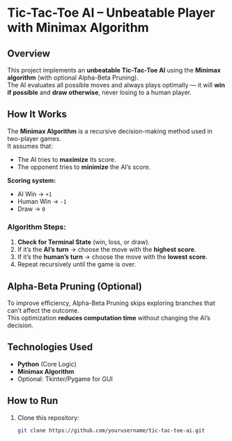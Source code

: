 #  Tic-Tac-Toe AI – Unbeatable Player with Minimax Algorithm

##  Overview
This project implements an **unbeatable Tic-Tac-Toe AI** using the **Minimax algorithm** (with optional Alpha-Beta Pruning).  
The AI evaluates all possible moves and always plays optimally — it will **win if possible** and **draw otherwise**, never losing to a human player.

##  How It Works
The **Minimax Algorithm** is a recursive decision-making method used in two-player games.  
It assumes that:
- The AI tries to **maximize** its score.
- The opponent tries to **minimize** the AI’s score.

**Scoring system:**
- AI Win → `+1`
- Human Win → `-1`
- Draw → `0`

### Algorithm Steps:
1. **Check for Terminal State** (win, loss, or draw).
2. If it’s the **AI’s turn** → choose the move with the **highest score**.
3. If it’s the **human’s turn** → choose the move with the **lowest score**.
4. Repeat recursively until the game is over.

##  Alpha-Beta Pruning (Optional)
To improve efficiency, Alpha-Beta Pruning skips exploring branches that can’t affect the outcome.  
This optimization **reduces computation time** without changing the AI’s decision.

##  Technologies Used
- **Python** (Core Logic)
- **Minimax Algorithm**
- Optional: Tkinter/Pygame for GUI

##  How to Run
1. Clone this repository:
   ```bash
   git clone https://github.com/yourusername/tic-tac-toe-ai.git
